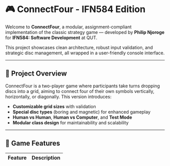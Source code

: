 # 🎮 ConnectFour - IFN584 Edition

Welcome to **ConnectFour**, a modular, assignment-compliant implementation of the classic strategy game — developed by **Philip Njoroge** for **IFN584: Software Development** at QUT.

This project showcases clean architecture, robust input validation, and strategic disc management, all wrapped in a user-friendly console interface.

---

## 🧠 Project Overview

ConnectFour is a two-player game where participants take turns dropping discs into a grid, aiming to connect four of their own symbols vertically, horizontally, or diagonally. This version introduces:

- **Customizable grid sizes** with validation
- **Special disc types** (boring and magnetic) for enhanced gameplay
- **Human vs Human**, **Human vs Computer**, and **Test Mode**
- **Modular class design** for maintainability and scalability

---

## 🧩 Game Features

| Feature                  | Description                                                                 |
|--------------------------|-----------------------------------------------------------------------------
